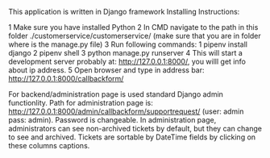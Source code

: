 This application is written in Django framework
Installing Instructions:

1 Make sure you have installed Python
2 In CMD navigate to the path in this folder ./customerservice/customerservice/ (make sure that you are in folder where is the manage.py file)
3 Run following commands:   1 pipenv install django
                            2 pipenv shell
                            3 python manage.py runserver
4 This will start a development server probably at: http://127.0.0.1:8000/, you willl get info about ip address.
5 Open browser and type in address bar: http://127.0.0.1:8000/callbackform/ 

For backend/administration page is used standard Django admin functionlity.
Path for administration page is: http://127.0.0.1:8000/admin/callbackform/supportrequest/ 
(user: admin pass: admin). Password is changeable.
In administration page, administrators can see non-archived tickets by default, but they can change to see and archived.
Tickets are sortable by DateTime fields by clicking on these columns captions.


